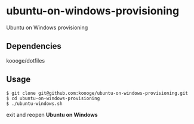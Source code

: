 # ubuntu-on-windows-provisioning
Ubuntu on Windows provisioning

## Dependencies
koooge/dotfiles

## Usage

```
$ git clone git@github.com:koooge/ubuntu-on-windows-provisioning.git
$ cd ubuntu-on-windows-provisioning
$ ./ubuntu-windows.sh
```

exit and reopen **Ubuntu on Windows**
